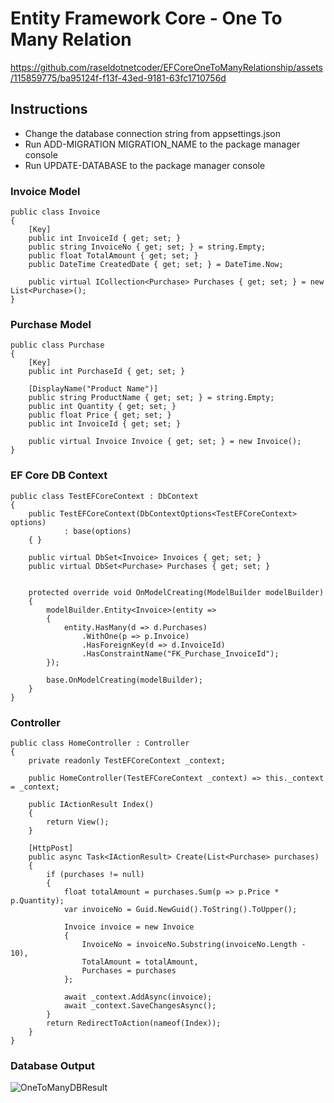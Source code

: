 # Entity Framework Core - One To Many Relation

https://github.com/raseldotnetcoder/EFCoreOneToManyRelationship/assets/115859775/ba95124f-f13f-43ed-9181-63fc1710756d

## Instructions
- Change the database connection string from appsettings.json
- Run ADD-MIGRATION MIGRATION_NAME to the package manager console
- Run UPDATE-DATABASE to the package manager console


### Invoice Model
````
public class Invoice
{
    [Key]
    public int InvoiceId { get; set; }
    public string InvoiceNo { get; set; } = string.Empty;
    public float TotalAmount { get; set; }
    public DateTime CreatedDate { get; set; } = DateTime.Now;

    public virtual ICollection<Purchase> Purchases { get; set; } = new List<Purchase>();
}
````

### Purchase Model
````
public class Purchase
{
    [Key]
    public int PurchaseId { get; set; }

    [DisplayName("Product Name")]
    public string ProductName { get; set; } = string.Empty;
    public int Quantity { get; set; }
    public float Price { get; set; }
    public int InvoiceId { get; set; }

    public virtual Invoice Invoice { get; set; } = new Invoice();
}
````

### EF Core DB Context
````
public class TestEFCoreContext : DbContext
{
    public TestEFCoreContext(DbContextOptions<TestEFCoreContext> options)
            : base(options)
    { }

    public virtual DbSet<Invoice> Invoices { get; set; }
    public virtual DbSet<Purchase> Purchases { get; set; }


    protected override void OnModelCreating(ModelBuilder modelBuilder)
    {
        modelBuilder.Entity<Invoice>(entity =>
        {
            entity.HasMany(d => d.Purchases)
                .WithOne(p => p.Invoice)
                .HasForeignKey(d => d.InvoiceId)
                .HasConstraintName("FK_Purchase_InvoiceId");
        });

        base.OnModelCreating(modelBuilder);
    }
}
````

### Controller
````
public class HomeController : Controller
{
    private readonly TestEFCoreContext _context;

    public HomeController(TestEFCoreContext _context) => this._context = _context;

    public IActionResult Index()
    {
        return View();
    }

    [HttpPost]
    public async Task<IActionResult> Create(List<Purchase> purchases)
    {
        if (purchases != null)
        {
            float totalAmount = purchases.Sum(p => p.Price * p.Quantity);
            var invoiceNo = Guid.NewGuid().ToString().ToUpper();

            Invoice invoice = new Invoice
            {
                InvoiceNo = invoiceNo.Substring(invoiceNo.Length - 10),
                TotalAmount = totalAmount,
                Purchases = purchases
            };

            await _context.AddAsync(invoice);
            await _context.SaveChangesAsync();
        }
        return RedirectToAction(nameof(Index));
    }
}
````

### Database Output
![OneToManyDBResult](https://github.com/raseldotnetcoder/EFCoreOneToManyRelationship/assets/115859775/8e99e72c-f35c-453e-8f58-a00c3171acec)
